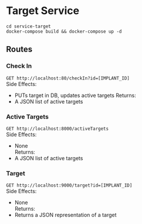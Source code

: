 # Target Service
```
cd service-target
docker-compose build && docker-compose up -d
```  

## Routes
### Check In
```GET http://localhost:80/checkIn?id=[IMPLANT_ID]```  
Side Effects:
- PUTs target in DB, updates active targets
Returns:
- A JSON list of active targets

### Active Targets
```GET http://localhost:8000/activeTargets```  
Side Effects: 
- None  
Returns:
- A JSON list of active targets

### Target
```GET http://localhost:9000/target?id=[IMPLANT_ID]```  
Side Effects:
- None  
Returns:
- Returns a JSON representation of a target